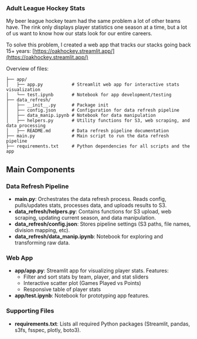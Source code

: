 ### Adult League Hockey Stats

My beer league hockey team had the same problem a lot of other teams have. The rink only displays player statistics one season at a time, but a lot of us want to know how our stats look for our entire careers. 

To solve this problem, I created a web app that tracks our stacks going back 15+ years:
[https://oakhockey.streamlit.app/](https://oakhockey.streamlit.app/)

Overview of files:

```
├── app/
│   ├── app.py           # Streamlit web app for interactive stats visualization
│   └── test.ipynb       # Notebook for app development/testing
├── data_refresh/
│   ├── __init__.py      # Package init
│   ├── config.json      # Configuration for data refresh pipeline
│   ├── data_manip.ipynb # Notebook for data manipulation
│   ├── helpers.py       # Utility functions for S3, web scraping, and data processing
│   ├── README.md        # Data refresh pipeline documentation
├── main.py              # Main script to run the data refresh pipeline
├── requirements.txt     # Python dependencies for all scripts and the app
```

## Main Components

### Data Refresh Pipeline
- **main.py**: Orchestrates the data refresh process. Reads config, pulls/updates stats, processes data, and uploads results to S3.
- **data_refresh/helpers.py**: Contains functions for S3 upload, web scraping, updating current season, and data manipulation.
- **data_refresh/config.json**: Stores pipeline settings (S3 paths, file names, division mapping, etc).
- **data_refresh/data_manip.ipynb**: Notebook for exploring and transforming raw data.

### Web App
- **app/app.py**: Streamlit app for visualizing player stats. Features:
  - Filter and sort stats by team, player, and stat sliders
  - Interactive scatter plot (Games Played vs Points)
  - Responsive table of player stats
- **app/test.ipynb**: Notebook for prototyping app features.

### Supporting Files
- **requirements.txt**: Lists all required Python packages (Streamlit, pandas, s3fs, fsspec, plotly, boto3).
